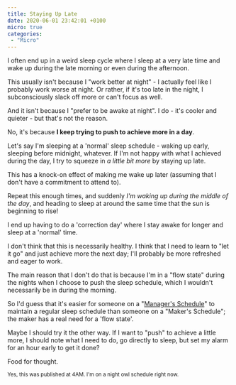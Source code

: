 ```yaml
---
title: Staying Up Late
date: 2020-06-01 23:42:01 +0100
micro: true
categories:
 - "Micro"
---
```


I often end up in a weird sleep cycle where I sleep at a very late time and wake up during the late morning or even during the afternoon.

This usually isn't because I "work better at night" - I actually feel like I probably work worse at night. Or rather, if it's too late in the night, I subconsciously slack off more or can't focus as well.

And it isn't because I "prefer to be awake at night". I do - it's cooler and quieter - but that's not the reason.

No, it's because **I keep trying to push to achieve more in a day**.

Let's say I'm sleeping at a 'normal' sleep schedule - waking up early, sleeping before midnight, whatever. If I'm not happy with what I achieved during the day, I try to squeeze in *a little bit more* by staying up late.

This has a knock-on effect of making me wake up later (assuming that I don't have a commitment to attend to).

Repeat this enough times, and suddenly *I'm waking up during the middle of the day*, and heading to sleep at around the same time that the sun is beginning to rise!

I end up having to do a 'correction day' where I stay awake for longer and sleep at a 'normal' time.

I don't think that this is necessarily healthy. I think that I need to learn to "let it go" and just achieve more the next day; I'll probably be more refreshed and eager to work.

The main reason that I don't do that is because I'm in a "flow state" during the nights when I choose to push the sleep schedule, which I wouldn't necessarily be in during the morning.

So I'd guess that it's easier for someone on a "[Manager's Schedule](http://www.paulgraham.com/makersschedule.html)" to maintain a regular sleep schedule than someone on a "Maker's Schedule"; the maker has a real need for a 'flow state'.

Maybe I should try it the other way. If I want to "push" to achieve a little more, I should note what I need to do, go directly to sleep, but set my alarm for an hour early to get it done?

Food for thought.

<small>Yes, this was published at 4AM. I'm on a night owl schedule right now.</small>


